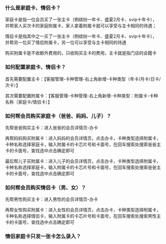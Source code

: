 ### 什么是家庭卡、情侣卡？

家庭卡是指一位会员买了一张主卡（例缤纷一年卡、盛夏2月卡、svip十年卡），并帮家人买次卡的家庭附属卡，家人拿着附属卡就可以享受与主卡相同的待遇；

情侣卡是指其中之一买了一张主卡（例缤纷一年卡、盛夏2月卡、svip十年卡），并帮另一位买了情侣附属卡，另一位可以享受与主卡相同的待遇

购买附属卡是不收额外费用的，只收购买主卡的费用，主卡就是指门店的会籍卡

### 如何配置家庭卡、情侣卡？

首先需要配置主卡：【客服管理-卡种管理-右上角新增-卡种类型（年卡/月卡/日卡/次卡）】

其次需要配置附属卡：【客服管理-卡种管理-右上角新增-卡种类型：附属卡-卡种名称（家庭卡/情侣卡）】

### 如何帮会员购买家庭卡（爸爸、妈妈、儿子）？

先帮爸爸购买主卡：进入爸爸的会员详情页-办卡

再帮妈妈购买附属卡：进入妈妈的会员详情页，点击办卡，卡种类型选择附属卡，卡种名称选择家庭卡，输入附属卡的卡芯片号和卡面号，在回车搜索处搜索爸爸主卡的卡面号，查找选中点击确定即可

最后帮儿子买附属卡：进入儿子的会员详情页，点击办卡，卡种类型选择附属卡，卡种名称选择家庭卡，输入附属卡的卡芯片号和卡面号，在回车搜索处搜索爸爸主卡的卡面号，查找选中点击确定即可

### 如何帮会员购买情侣卡（男、女）？

先帮男性购买主卡：进入男性的会员详情页-办卡

再帮女性购买附属卡：进入女性的会员详情页，点击办卡，卡种类型选择附属卡，卡种名称选择情侣卡，输入附属卡的卡芯片号和卡面号，在回车搜索处搜索男性主卡的卡面号，查找选中点击确定即可

### 情侣家庭卡只发一张卡怎么录入？






